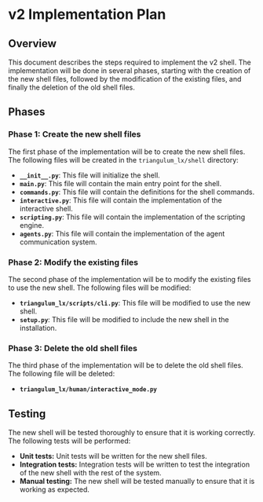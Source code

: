 # v2 Implementation Plan

## Overview

This document describes the steps required to implement the v2 shell. The implementation will be done in several phases, starting with the creation of the new shell files, followed by the modification of the existing files, and finally the deletion of the old shell files.

## Phases

### Phase 1: Create the new shell files

The first phase of the implementation will be to create the new shell files. The following files will be created in the `triangulum_lx/shell` directory:

*   **`__init__.py`**: This file will initialize the shell.
*   **`main.py`**: This file will contain the main entry point for the shell.
*   **`commands.py`**: This file will contain the definitions for the shell commands.
*   **`interactive.py`**: This file will contain the implementation of the interactive shell.
*   **`scripting.py`**: This file will contain the implementation of the scripting engine.
*   **`agents.py`**: This file will contain the implementation of the agent communication system.

### Phase 2: Modify the existing files

The second phase of the implementation will be to modify the existing files to use the new shell. The following files will be modified:

*   **`triangulum_lx/scripts/cli.py`**: This file will be modified to use the new shell.
*   **`setup.py`**: This file will be modified to include the new shell in the installation.

### Phase 3: Delete the old shell files

The third phase of the implementation will be to delete the old shell files. The following file will be deleted:

*   **`triangulum_lx/human/interactive_mode.py`**

## Testing

The new shell will be tested thoroughly to ensure that it is working correctly. The following tests will be performed:

*   **Unit tests:** Unit tests will be written for the new shell files.
*   **Integration tests:** Integration tests will be written to test the integration of the new shell with the rest of the system.
*   **Manual testing:** The new shell will be tested manually to ensure that it is working as expected.
